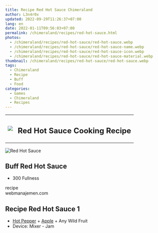 ```yaml
---
title: Recipe Red Hot Sauce Chimeraland
author: L3n4r0x
updated: 2022-09-29T11:26:37+07:00
lang: en
date: 2022-01-11T09:56:03+07:00
permalink: /chimeraland/recipes/red-hot-sauce.html
photos:
  - /chimeraland/recipes/red-hot-sauce/red-hot-sauce.webp
  - /chimeraland/recipes/red-hot-sauce/red-hot-sauce-name.webp
  - /chimeraland/recipes/red-hot-sauce/red-hot-sauce-icon.webp
  - /chimeraland/recipes/red-hot-sauce/red-hot-sauce-material.webp
thumbnail: /chimeraland/recipes/red-hot-sauce/red-hot-sauce.webp
tags:
  - Chimeraland
  - Recipe
  - Buff
  - Food
categories:
  - Games
  - Chimeraland
  - Recipes
---
```


<section id="bootstrap-wrapper">
  <link
    rel="stylesheet"
    href="https://cdn.statically.io/gh/dimaslanjaka/Web-Manajemen/40ac3225/css/bootstrap-4.5-wrapper.css"
  />
  <div class="row mb-2">
    <div class="col-md-12 mb-2">
      <table class="table" id="post-info">
        <tbody>
          <tr>
            <td>
              <img
                class="d-inline-block me-2"
                src="/chimeraland/recipes/red-hot-sauce/red-hot-sauce-icon.webp"
                width="auto"
                height="auto"
              />
            </td>
            <td><h1 class="fs-5">Red Hot Sauce Cooking Recipe</h1></td>
          </tr>
        </tbody>
      </table>
    </div>
  </div>
  <div class="card mb-2">
    <div class="row g-0">
      <div class="col-sm-4 position-relative mb-2">
        <img
          src="/chimeraland/recipes/red-hot-sauce/red-hot-sauce-material.webp"
          class="card-img fit-cover w-100 h-100"
          alt="Red Hot Sauce"
          data-fancybox="true"
        />
      </div>
      <div class="col-sm-8 mb-2">
        <div class="card-body">
          <h2 class="card-title fs-5">Buff Red Hot Sauce</h2>
          <div class="card-text">
            <ul>
              <li>300 Fullness</li>
            </ul>
          </div>
          <span class="badge rounded-pill bg-dark text-white">recipe</span>
        </div>
        <div class="card-footer text-end text-muted">webmanajemen.com</div>
      </div>
    </div>
  </div>
  <div class="row mb-2">
    <div class="col-12 col-lg-6 recipe-item mb-2">
      <div class="card">
        <div class="card-body">
          <h2 class="card-title fs-5">Recipe Red Hot Sauce 1</h2>
          <div class="card-text">
            <ul>
              <li>
                <a
                  class="text-decoration-none"
                  href="/chimeraland/materials/hot-pepper.html"
                  >Hot Pepper</a
                ><span> + </span
                ><a
                  class="text-decoration-none"
                  href="/chimeraland/materials/apple.html"
                  >Apple</a
                ><span> + </span>Any Wild Fruit
              </li>
              <li>Device: Mixer - Jam</li>
            </ul>
          </div>
        </div>
      </div>
    </div>
  </div>
</section>